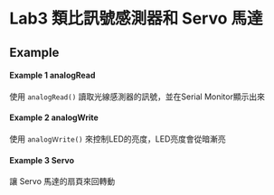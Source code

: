 # Lab3 類比訊號感測器和 Servo 馬達

## Example
#### Example 1 analogRead
使用 `analogRead()` 讀取光線感測器的訊號，並在Serial Monitor顯示出來


#### Example 2 analogWrite
使用 `analogＷrite()` 來控制LED的亮度，LED亮度會從暗漸亮


#### Example 3 Servo
讓 Servo 馬達的扇頁來回轉動
